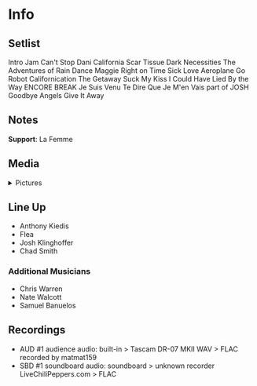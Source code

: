 # Info

## Setlist

Intro Jam
Can't Stop
Dani California
Scar Tissue
Dark Necessities
The Adventures of Rain Dance Maggie
Right on Time
Sick Love
Aeroplane
Go Robot
Californication
The Getaway
Suck My Kiss
I Could Have Lied
By the Way
ENCORE BREAK
Je Suis Venu Te Dire Que Je M'en Vais part of JOSH
Goodbye Angels
Give It Away

## Notes

**Support**: La Femme

## Media 

<details>
  <summary>Pictures</summary>
  <!--<img alt="Setlist" title="Setlist" src="_.jpg" height="200" />
  <img alt="Clipping" title="Clipping" src="_.jpg" height="200" />
  <img alt="Flyer" title="Flyer" src="_.jpg" height="200" />-->
</details>

## Line Up

* Anthony Kiedis
* Flea
* Josh Klinghoffer
* Chad Smith

### Additional Musicians

* Chris Warren  
* Nate Walcott  
* Samuel Banuelos

## Recordings

* AUD #1 audience audio: built-in > Tascam DR-07 MKII WAV > FLAC recorded by matmat159  
* SBD #1 soundboard audio: soundboard > unknown recorder LiveChiliPeppers.com > FLAC